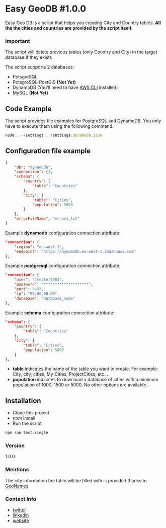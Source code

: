 # Easy GeoDB #1.0.0

Easy Geo DB is a script that helps you creating City and Country tables.
**All the the cities and countries are provided by the script itself.**

### important
The script will delete previous tables (only Country and City) in the target database if they exists

The script supports 2 databases:
- PotsgreSQL
- PotsgreSQL-PostGIS **(Not Yet)**
- DynamoDB (You'll need to have [AWS CLI](http://docs.aws.amazon.com/cli/latest/userguide/cli-chap-getting-set-up.html)   installed)
- MySQL **(Not Yet)**

## Code Example
The script provides file examples for PostgreSQL and DynamoDB. You only have to execute them using the following command.

```javascript
node . --settings ../settings.dynamodb.json
```

## Configuration file example


```json
{
    "db": "dynamodb",
    "connection": {},
    "schema": {
        "country": {
            "table": "Countries"
        },
        "city": {
            "table": "Cities",
            "population": 5000
        }
    },
    "errorFileName": "errors.txt"
}
```

Example **dynamodb** configuration connection attribute:

```json
"connection": {
    "region": "eu-west-1",
    "endpoint": "https://dynamodb.eu-west-1.amazonaws.com"
},
```

Example **postgresql** configuration connection attribute:

```json
"connection": {
    "user": "Creator4983",
    "password": "********************",
    "port": 5432,
    "ip": "00.00.00.00",
    "database": "database_name"
},
```

Example **schema** configuration connection attribute:

```json
"schema": {
    "country": {
        "table": "Countries"
    },
    "city": {
        "table": "Cities",
        "population": 5000
    }
},
```

- **table** indicates the name of the table you want to create. For example: City, city, cities, My_Cities, ProjectCities, etc...
- **population** indicates to download a database of cities with a minimum population of 1000, 1500 or 5000. No other options are available.

## Installation
- Clone this project
- npm install
- Run the script

```javascript
npm run test:single
```
### Version
1.0.0

### Mentions
The city information the table will be filled with is provided thanks to [GeoNames](http://download.geonames.org/)

### Contact Info
* [twitter](https://twitter.com/xaviercolomer)
* [linkedin](https://es.linkedin.com/in/xaviercolomer)
* [website](http://xavicolomer.com)
